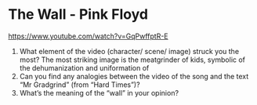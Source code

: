 # The Wall - Pink Floyd
https://www.youtube.com/watch?v=GqPwffptR-E
1. What element of the video (character/ scene/ image) struck you the most?
The most striking image is the meatgrinder of kids, symbolic of the dehumanization and uniformation of 
2. Can you find any analogies between the video of the song and the text “Mr
Gradgrind” (from “Hard Times”)?
3. What’s the meaning of the “wall” in your opinion?
<!--stackedit_data:
eyJoaXN0b3J5IjpbMTgyMTQ5NDY5NV19
-->